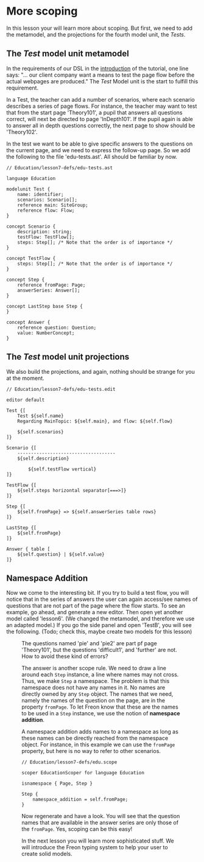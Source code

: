<script>
    import Figure from '$lib/figures/Figure.svelte';
</script>

# More scoping

In this lesson your will learn more about scoping. But first, we need to add the metamodel,
and the projections for the fourth model unit, the _Tests_.

## The _Test_ model unit metamodel

In the requirements of our DSL in the [introduction](/Tutorial/Overview) of the tutorial, one line says: 
"... our client company want a means to test the page flow before the actual webpages are produced."
The _Test_ Model unit is the start to fulfill this requirement. 

In a Test, the teacher can add a number of scenarios, where each
scenario describes a series of page flows. For instance, the teacher may want to test that from the start page 'Theory101', a pupil that
answers all questions correct, will next be directed to page 'InDepth101'. If the pupil again is able to answer all in depth questions correctly,
the next page to show should be 'Theory102'.

In the test we want to be able to give specific answers to the questions on the current page, and we need to express the follow-up page.
So we add the following to the file 'edu-tests.ast'. All should be familiar by now.

```freon
// Education/lesson7-defs/edu-tests.ast

language Education

modelunit Test {
    name: identifier;
    scenarios: Scenario[];
    reference main: SiteGroup;
    reference flow: Flow;
}

concept Scenario {
    description: string;
    testFlow: TestFlow[];
    steps: Step[]; /* Note that the order is of importance */
}

concept TestFlow {
    steps: Step[]; /* Note that the order is of importance */
}

concept Step {
    reference fromPage: Page;
    answerSeries: Answer[];
}

concept LastStep base Step {
}

concept Answer {
    reference question: Question;
    value: NumberConcept;
}

```

## The _Test_ model unit projections

We also build the projections, and again, nothing should be strange for you at the moment.

```freon
// Education/lesson7-defs/edu-tests.edit

editor default

Test {[
    Test ${self.name}
    Regarding MainTopic: ${self.main}, and flow: ${self.flow}

    ${self.scenarios}
]}

Scenario {[
    ------------------------------------
    ${self.description}

        ${self.testFlow vertical}
]}

TestFlow {[
    ${self.steps horizontal separator[===>]}
]}

Step {[
    ${self.fromPage} => ${self.answerSeries table rows}
]}

LastStep {[
    ${self.fromPage}
]}

Answer { table [
    ${self.question} | ${self.value}
]}

```

## Namespace Addition

Now we come to the interesting bit. If you try to build a test flow, you will notice that in the series of answers the user can again
access/see names of questions that are not part of the page where the flow starts. To see an example, go ahead, and generate a new editor.
Then open yet another model called 'lesson6'. (We changed the metamodel, and therefore we use an adapted model.)
If you go the side panel and open 'TestB', you will see the following. (Todo; check this, maybe create two models for this lesson)

<Figure
imageName={'tutorial/Tutorial-lesson7-screenshot1.png'}
caption={'No scoping in the Test model unit'}
figureNumber={1}
/>

The questions named 'pie' and 'pie2' are part pf page 'Theory101', but the questions 'difficult1', and 'further' are not. How
to avoid these kind of errors?

The answer is another scope rule. We need to draw a line around each `Step` instance, a line where names may not 
cross. Thus, we make `Step` a namespace. The problem is that this namespace does not have any names in it. No names are directly owned
by any `Step` object. The names that we need, namely the names of the question on the page, are in the property `fromPage`. To
let Freon know that these are the names to be used in a `Step` instance, we use the notion of **namespace addition**.

A namespace addition adds names to a namespace as long as these names can be directly reached from the namespace object. For instance, in this example we can use
the `fromPage` property, but here is no way to refer to other scenarios.

```freon
// Education/lesson7-defs/edu.scope

scoper EducationScoper for language Education

isnamespace { Page, Step }

Step {
    namespace_addition = self.fromPage;
}

```

Now regenerate and have a look. You will see that the question names that are available in the answer series are only those of the `fromPage`.
Yes, scoping can be this easy!

In the next lesson you will learn more sophisticated stuff. We will introduce the Freon typing system to help your user to create solid models.
